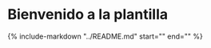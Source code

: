 # Bienvenido a la plantilla

{%
   include-markdown "../README.md"
   start="<!--docs-start-->"
   end="<!--docs-end-->"
%}
